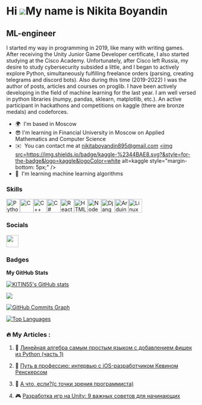 Hi ![](https://user-images.githubusercontent.com/18350557/176309783-0785949b-9127-417c-8b55-ab5a4333674e.gif)My name is Nikita Boyandin
=======================================================================================================================================

ML-engineer
-----------

I started my way in programming in 2019, like many with writing games. After receiving the Unity Junior Game Developer certificate, I also started studying at the Cisco Academy. Unfortunately, after Cisco left Russia, my desire to study cybersecurity subsided a little, and I began to actively explore Python, simultaneously fulfilling freelance orders (parsing, creating telegrams and discord bots). Also during this time (2019-2022) I was the author of posts, articles and courses on proglib. I have been actively developing in the field of machine learning for the last year. I am well versed in python libraries (numpy, pandas, sklearn, matplotlib, etc.). An active participant in hackathons and competitions on kaggle (there are bronze medals) and codeforces.

* 🌍  I'm based in Moscow
* 😎  I'm learning in Financial University in Moscow on Applied Mathematics and Computer Science
* ✉️  You can contact me at [nikitaboyandin895@gmail.com](mailto:nikitaboyandin895@gmail.com) <a href="https://www.kaggle.com/https://www.kaggle.com/nikotin55" target="_blank">
<img src=https://img.shields.io/badge/kaggle-%2344BAE8.svg?&style=for-the-badge&logo=kaggle&logoColor=white alt=kaggle style="margin-bottom: 5px;" />
* 🧠  I'm learning machine learning algorithms


### Skills


<p align="left">
<a href="https://www.python.org/" target="_blank" rel="noreferrer"><img src="https://raw.githubusercontent.com/danielcranney/readme-generator/main/public/icons/skills/python-colored.svg" width="36" height="36" alt="Python" /></a><a href="https://docs.microsoft.com/en-us/cpp/?view=msvc-170" target="_blank" rel="noreferrer"><img src="https://raw.githubusercontent.com/danielcranney/readme-generator/main/public/icons/skills/c-colored.svg" width="36" height="36" alt="C" /></a><a href="https://docs.microsoft.com/en-us/cpp/?view=msvc-170" target="_blank" rel="noreferrer"><img src="https://raw.githubusercontent.com/danielcranney/readme-generator/main/public/icons/skills/cplusplus-colored.svg" width="36" height="36" alt="C++" /></a><a href="https://docs.microsoft.com/en-us/dotnet/csharp/" target="_blank" rel="noreferrer"><img src="https://raw.githubusercontent.com/danielcranney/readme-generator/main/public/icons/skills/csharp-colored.svg" width="36" height="36" alt="C#" /></a><a href="https://reactjs.org/" target="_blank" rel="noreferrer"><img src="https://raw.githubusercontent.com/danielcranney/readme-generator/main/public/icons/skills/react-colored.svg" width="36" height="36" alt="React" /></a><a href="https://developer.mozilla.org/en-US/docs/Glossary/HTML5" target="_blank" rel="noreferrer"><img src="https://raw.githubusercontent.com/danielcranney/readme-generator/main/public/icons/skills/html5-colored.svg" width="36" height="36" alt="HTML5" /></a><a href="https://nodejs.org/en/" target="_blank" rel="noreferrer"><img src="https://raw.githubusercontent.com/danielcranney/readme-generator/main/public/icons/skills/nodejs-colored.svg" width="36" height="36" alt="NodeJS" /></a><a href="https://www.djangoproject.com/" target="_blank" rel="noreferrer"><img src="https://raw.githubusercontent.com/danielcranney/readme-generator/main/public/icons/skills/django-colored.svg" width="36" height="36" alt="Django" /></a><a href="https://store.arduino.cc/?gclid=Cj0KCQjw2eilBhCCARIsAG0Pf8uueBifykWcsSS4LPESeGQfxGVKJYnzV7bz471XfknQJy_1VINVWM8aAkLtEALw_wcB" target="_blank" rel="noreferrer"><img src="https://raw.githubusercontent.com/danielcranney/readme-generator/main/public/icons/skills/arduino-colored.svg" width="36" height="36" alt="Arduino" /></a><a href="https://www.linux.org" target="_blank" rel="noreferrer"><img src="https://raw.githubusercontent.com/danielcranney/readme-generator/main/public/icons/skills/linux-colored.svg" width="36" height="36" alt="Linux" /></a>
</p>


### Socials

<p align="left"> <a href="https://www.github.com/KITIN55" target="_blank" rel="noreferrer"> <picture> <source media="(prefers-color-scheme: dark)" srcset="https://raw.githubusercontent.com/danielcranney/readme-generator/main/public/icons/socials/github-dark.svg" /> <source media="(prefers-color-scheme: light)" srcset="https://raw.githubusercontent.com/danielcranney/readme-generator/main/public/icons/socials/github.svg" /> <img src="https://raw.githubusercontent.com/danielcranney/readme-generator/main/public/icons/socials/github.svg" width="32" height="32" /> </picture> </a></p>

### Badges

<b>My GitHub Stats</b>

<a href="http://www.github.com/KITIN55"><img src="https://github-readme-stats.vercel.app/api?username=KITIN55&show_icons=true&hide=&count_private=true&title_color=0891b2&text_color=ffffff&icon_color=0891b2&bg_color=1c1917&hide_border=true&show_icons=true" alt="KITIN55's GitHub stats" /></a>

<a href="http://www.github.com/KITIN55"><img src="https://github-readme-streak-stats.herokuapp.com/?user=KITIN55&stroke=ffffff&background=1c1917&ring=0891b2&fire=0891b2&currStreakNum=ffffff&currStreakLabel=0891b2&sideNums=ffffff&sideLabels=ffffff&dates=ffffff&hide_border=true" /></a>

<a href="http://www.github.com/KITIN55"><img src="https://github-readme-activity-graph.cyclic.app/graph?username=KITIN55&bg_color=1c1917&color=ffffff&line=0891b2&point=ffffff&area_color=1c1917&area=true&hide_border=true&custom_title=GitHub%20Commits%20Graph" alt="GitHub Commits Graph" /></a>

<a href="https://github.com/KITIN55" align="left"><img src="https://github-readme-stats.vercel.app/api/top-langs/?username=KITIN55&langs_count=10&title_color=0891b2&text_color=ffffff&icon_color=0891b2&bg_color=1c1917&hide_border=true&locale=en&custom_title=Top%20%Languages" alt="Top Languages" /></a>

### :fire: My Articles :
1. 🥶 [Линейная алгебра самым простым языком с добавлением фишек из Python (часть 1)](https://habr.com/ru/articles/746686/)
2. 🍏 [Путь в профессию: интервью с iOS-разработчиком Кевином Ренскерсом](https://proglib.io/p/put-v-professiyu-intervyu-s-ios-razrabotchikom-kevinom-renskersom-2021-07-02)

3. 🤫 [А что, если?(с точки зрения программиста)](https://dtf.ru/u/552746-nikita-boyandin/1253716-a-chto-esli-s-tochki-zreniya-programmista)

4. 🎮 [Разработка игр на Unity: 9 важных советов для начинающих](https://proglib.io/p/razrabotka-igr-na-unity-10-vazhnyh-sovetov-dlya-nachinayushchih-2021-06-17)
